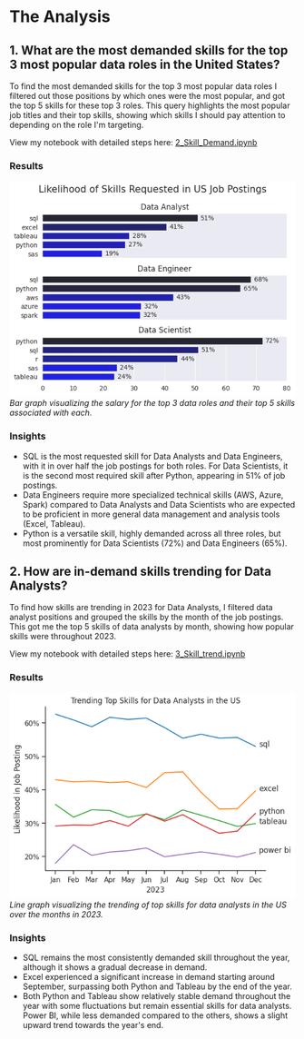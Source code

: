 

# The Analysis

## 1. What are the most demanded skills for the top 3 most popular data roles in the United States?

To find the most demanded skills for the top 3 most popular data roles I filtered out those positions by which ones were the most popular, and got the top 5 skills for these top 3 roles. This query highlights the most popular job titles and their top skills, showing which skills I should pay attention to depending on the role I'm targeting.

View my notebook with detailed steps here:
[2_Skill_Demand.ipynb](project/2_Skill_Demand.ipynb)

### Results
![Visualization of Top Skills](project/images/skill_demand.png)
*Bar graph visualizing the salary for the top 3 data roles and their top 5 skills associated with each.*

### Insights
- SQL is the most requested skill for Data Analysts and Data Engineers, with it in over half the job postings for both roles. For Data Scientists, it is the second most required skill after Python, appearing in 51% of job postings.
- Data Engineers require more specialized technical skills (AWS, Azure, Spark) compared to Data Analysts and Data Scientists who are expected to be proficient in more general data management and analysis tools (Excel, Tableau).
- Python is a versatile skill, highly demanded across all three roles, but most prominently for Data Scientists (72%) and Data Engineers (65%).

## 2. How are in-demand skills trending for Data Analysts?

To find how skills are trending in 2023 for Data Analysts, I filtered data analyst positions and grouped the skills by the month of the job postings. This got me the top 5 skills of data analysts by month, showing how popular skills were throughout 2023.

View my notebook with detailed steps here:
[3_Skill_trend.ipynb](project/3_Skill_Trend.ipynb)

### Results
![Visualization of Skills Trend](project/images/skill_trend.png)
*Line graph visualizing the trending of top skills for data analysts in the US over the months in 2023.*


### Insights
- SQL remains the most consistently demanded skill throughout the year, although it shows a gradual decrease in demand.
- Excel experienced a significant increase in demand starting around September, surpassing both Python and Tableau by the end of the year.
- Both Python and Tableau show relatively stable demand throughout the year with some fluctuations but remain essential skills for data analysts. Power BI, while less demanded compared to the others, shows a slight upward trend towards the year's end.